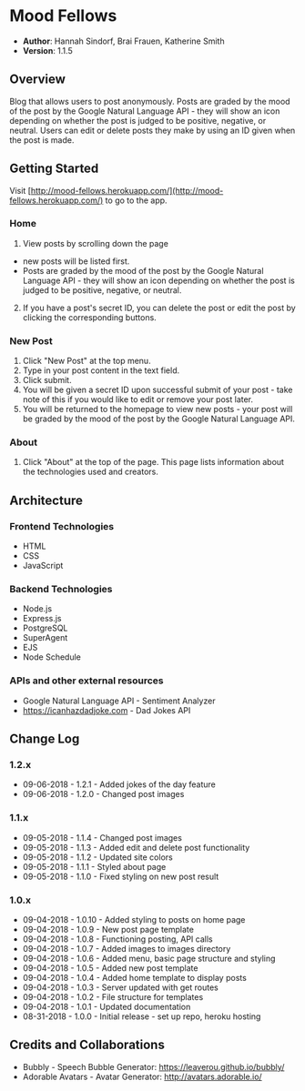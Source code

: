# Mood Fellows

- **Author**: Hannah Sindorf, Brai Frauen, Katherine Smith
- **Version**: 1.1.5

## Overview
Blog that allows users to post anonymously. Posts are graded by the mood of the post by the Google Natural Language API - they will show an icon depending on whether the post is judged to be positive, negative, or neutral. Users can edit or delete posts they make by using an ID given when the post is made.

## Getting Started
Visit [http://mood-fellows.herokuapp.com/](http://mood-fellows.herokuapp.com/) to go to the app.

### Home
1. View posts by scrolling down the page 
- new posts will be listed first.
- Posts are graded by the mood of the post by the Google Natural Language API - they will show an icon depending on whether the post is judged to be positive, negative, or neutral.
2. If you have a post's secret ID, you can delete the post or edit the post by clicking the corresponding buttons.

### New Post
1. Click "New Post" at the top menu.
1. Type in your post content in the text field.
1. Click submit.
1. You will be given a secret ID upon successful submit of your post - take note of this if you would like to edit or remove your post later.
1. You will be returned to the homepage to view new posts - your post will be graded by the mood of the post by the Google Natural Language API.

### About
1. Click "About" at the top of the page. This page lists information about the technologies used and creators.

## Architecture

### Frontend Technologies
- HTML
- CSS
- JavaScript

### Backend Technologies
- Node.js
- Express.js
- PostgreSQL
- SuperAgent
- EJS
- Node Schedule

### APIs and other external resources
- Google Natural Language API - Sentiment Analyzer
- https://icanhazdadjoke.com - Dad Jokes API

## Change Log

### 1.2.x
- 09-06-2018 - 1.2.1 - Added jokes of the day feature
- 09-06-2018 - 1.2.0 - Changed post images

### 1.1.x
- 09-05-2018 - 1.1.4 - Changed post images
- 09-05-2018 - 1.1.3 - Added edit and delete post functionality
- 09-05-2018 - 1.1.2 - Updated site colors
- 09-05-2018 - 1.1.1 - Styled about page
- 09-05-2018 - 1.1.0 - Fixed styling on new post result

### 1.0.x
- 09-04-2018 - 1.0.10 - Added styling to posts on home page
- 09-04-2018 - 1.0.9 - New post page template
- 09-04-2018 - 1.0.8 - Functioning posting, API calls
- 09-04-2018 - 1.0.7 - Added images to images directory
- 09-04-2018 - 1.0.6 - Added menu, basic page structure and styling
- 09-04-2018 - 1.0.5 - Added new post template
- 09-04-2018 - 1.0.4 - Added home template to display posts
- 09-04-2018 - 1.0.3 - Server updated with get routes
- 09-04-2018 - 1.0.2 - File structure for templates
- 09-04-2018 - 1.0.1 - Updated documentation
- 08-31-2018 - 1.0.0 - Initial release - set up repo, heroku hosting

## Credits and Collaborations
- Bubbly - Speech Bubble Generator: https://leaverou.github.io/bubbly/
- Adorable Avatars - Avatar Generator: http://avatars.adorable.io/